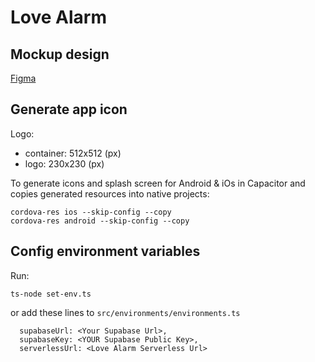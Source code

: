 # Love Alarm

## Mockup design

[Figma](https://www.figma.com/file/MpLE0uUrm6rMZtFCVdK4jb/LoveAlarm?node-id=0%3A1)

## Generate app icon

Logo:
  - container: 512x512 (px)
  - logo: 230x230 (px)

To generate icons and splash screen for Android & iOs in Capacitor and copies generated resources into native projects:

```
cordova-res ios --skip-config --copy
cordova-res android --skip-config --copy
```

## Config environment variables

Run:

```
ts-node set-env.ts
```

or add these lines to `src/environments/environments.ts`

```
  supabaseUrl: <Your Supabase Url>,
  supabaseKey: <YOUR Supabase Public Key>,
  serverlessUrl: <Love Alarm Serverless Url>
```